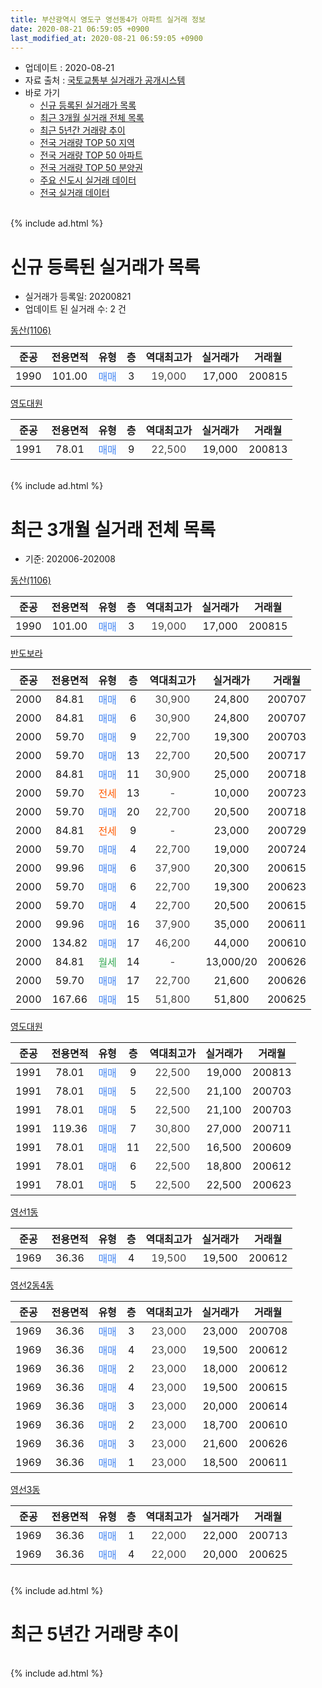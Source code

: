 ```yaml
---
title: 부산광역시 영도구 영선동4가 아파트 실거래 정보
date: 2020-08-21 06:59:05 +0900
last_modified_at: 2020-08-21 06:59:05 +0900
---
```


* 업데이트 : 2020-08-21
* 자료 출처 : [국토교통부 실거래가 공개시스템](http://rt.molit.go.kr)
* 바로 가기
    * [신규 등록된 실거래가 목록](#신규-등록된-실거래가-목록)
    * [최근 3개월 실거래 전체 목록](#최근-3개월-실거래-전체-목록)
    * [최근 5년간 거래량 추이](#최근-5년간-거래량-추이)
    * [전국 거래량 TOP 50 지역](https://inasie.github.io/apt-trade-info/최근-3개월-전국에서-가장-거래가-많이-발생한-지역)
    * [전국 거래량 TOP 50 아파트](https://inasie.github.io/apt-trade-info/최근-3개월-전국에서-가장-거래가-많이-발생한-아파트)
    * [전국 거래량 TOP 50 분양권](https://inasie.github.io/apt-trade-info/최근-3개월-전국에서-가장-거래가-많이-발생한-분양권)
    * [주요 신도시 실거래 데이터](https://inasie.github.io/apt-trade-info/주요-신도시)
    * [전국 실거래 데이터](https://inasie.github.io/apt-trade-info/전국)
<br>
{% include ad.html %}
<br>

# 신규 등록된 실거래가 목록
* 실거래가 등록일: 20200821
* 업데이트 된 실거래 수: 2 건


[동산(1106)](https://search.naver.com/search.naver?query=%EB%B6%80%EC%82%B0%EA%B4%91%EC%97%AD%EC%8B%9C+%EC%98%81%EB%8F%84%EA%B5%AC+%EC%98%81%EC%84%A0%EB%8F%994%EA%B0%80+%EB%8F%99%EC%82%B0%281106%29)

|준공|전용면적|유형|층|역대최고가|실거래가|거래월|
|:---:|:---:|:---:|:---:|:---:|:---:|:---:|
|1990|101.00|<span style="color:#4285f3">매매</span>|3|<span style="color:#444444">19,000</span>|17,000|200815|

[영도대원](https://search.naver.com/search.naver?query=%EB%B6%80%EC%82%B0%EA%B4%91%EC%97%AD%EC%8B%9C+%EC%98%81%EB%8F%84%EA%B5%AC+%EC%98%81%EC%84%A0%EB%8F%994%EA%B0%80+%EC%98%81%EB%8F%84%EB%8C%80%EC%9B%90)

|준공|전용면적|유형|층|역대최고가|실거래가|거래월|
|:---:|:---:|:---:|:---:|:---:|:---:|:---:|
|1991|78.01|<span style="color:#4285f3">매매</span>|9|<span style="color:#444444">22,500</span>|19,000|200813|


<br>
{% include ad.html %}
<br>

# 최근 3개월 실거래 전체 목록
* 기준: 202006-202008


[동산(1106)](https://search.naver.com/search.naver?query=%EB%B6%80%EC%82%B0%EA%B4%91%EC%97%AD%EC%8B%9C+%EC%98%81%EB%8F%84%EA%B5%AC+%EC%98%81%EC%84%A0%EB%8F%994%EA%B0%80+%EB%8F%99%EC%82%B0%281106%29)

|준공|전용면적|유형|층|역대최고가|실거래가|거래월|
|:---:|:---:|:---:|:---:|:---:|:---:|:---:|
|1990|101.00|<span style="color:#4285f3">매매</span>|3|<span style="color:#444444">19,000</span>|17,000|200815|

[반도보라](https://search.naver.com/search.naver?query=%EB%B6%80%EC%82%B0%EA%B4%91%EC%97%AD%EC%8B%9C+%EC%98%81%EB%8F%84%EA%B5%AC+%EC%98%81%EC%84%A0%EB%8F%994%EA%B0%80+%EB%B0%98%EB%8F%84%EB%B3%B4%EB%9D%BC)

|준공|전용면적|유형|층|역대최고가|실거래가|거래월|
|:---:|:---:|:---:|:---:|:---:|:---:|:---:|
|2000|84.81|<span style="color:#4285f3">매매</span>|6|<span style="color:#444444">30,900</span>|24,800|200707|
|2000|84.81|<span style="color:#4285f3">매매</span>|6|<span style="color:#444444">30,900</span>|24,800|200707|
|2000|59.70|<span style="color:#4285f3">매매</span>|9|<span style="color:#444444">22,700</span>|19,300|200703|
|2000|59.70|<span style="color:#4285f3">매매</span>|13|<span style="color:#444444">22,700</span>|20,500|200717|
|2000|84.81|<span style="color:#4285f3">매매</span>|11|<span style="color:#444444">30,900</span>|25,000|200718|
|2000|59.70|<span style="color:#ff5a00">전세</span>|13|<span style="color:#444444">-</span>|10,000|200723|
|2000|59.70|<span style="color:#4285f3">매매</span>|20|<span style="color:#444444">22,700</span>|20,500|200718|
|2000|84.81|<span style="color:#ff5a00">전세</span>|9|<span style="color:#444444">-</span>|23,000|200729|
|2000|59.70|<span style="color:#4285f3">매매</span>|4|<span style="color:#444444">22,700</span>|19,000|200724|
|2000|99.96|<span style="color:#4285f3">매매</span>|6|<span style="color:#444444">37,900</span>|20,300|200615|
|2000|59.70|<span style="color:#4285f3">매매</span>|6|<span style="color:#444444">22,700</span>|19,300|200623|
|2000|59.70|<span style="color:#4285f3">매매</span>|4|<span style="color:#444444">22,700</span>|20,500|200615|
|2000|99.96|<span style="color:#4285f3">매매</span>|16|<span style="color:#444444">37,900</span>|35,000|200611|
|2000|134.82|<span style="color:#4285f3">매매</span>|17|<span style="color:#444444">46,200</span>|44,000|200610|
|2000|84.81|<span style="color:#34a853">월세</span>|14|<span style="color:#444444">-</span>|13,000/20|200626|
|2000|59.70|<span style="color:#4285f3">매매</span>|17|<span style="color:#444444">22,700</span>|21,600|200626|
|2000|167.66|<span style="color:#4285f3">매매</span>|15|<span style="color:#444444">51,800</span>|51,800|200625|

[영도대원](https://search.naver.com/search.naver?query=%EB%B6%80%EC%82%B0%EA%B4%91%EC%97%AD%EC%8B%9C+%EC%98%81%EB%8F%84%EA%B5%AC+%EC%98%81%EC%84%A0%EB%8F%994%EA%B0%80+%EC%98%81%EB%8F%84%EB%8C%80%EC%9B%90)

|준공|전용면적|유형|층|역대최고가|실거래가|거래월|
|:---:|:---:|:---:|:---:|:---:|:---:|:---:|
|1991|78.01|<span style="color:#4285f3">매매</span>|9|<span style="color:#444444">22,500</span>|19,000|200813|
|1991|78.01|<span style="color:#4285f3">매매</span>|5|<span style="color:#444444">22,500</span>|21,100|200703|
|1991|78.01|<span style="color:#4285f3">매매</span>|5|<span style="color:#444444">22,500</span>|21,100|200703|
|1991|119.36|<span style="color:#4285f3">매매</span>|7|<span style="color:#444444">30,800</span>|27,000|200711|
|1991|78.01|<span style="color:#4285f3">매매</span>|11|<span style="color:#444444">22,500</span>|16,500|200609|
|1991|78.01|<span style="color:#4285f3">매매</span>|6|<span style="color:#444444">22,500</span>|18,800|200612|
|1991|78.01|<span style="color:#4285f3">매매</span>|5|<span style="color:#444444">22,500</span>|22,500|200623|

[영선1동](https://search.naver.com/search.naver?query=%EB%B6%80%EC%82%B0%EA%B4%91%EC%97%AD%EC%8B%9C+%EC%98%81%EB%8F%84%EA%B5%AC+%EC%98%81%EC%84%A0%EB%8F%994%EA%B0%80+%EC%98%81%EC%84%A01%EB%8F%99)

|준공|전용면적|유형|층|역대최고가|실거래가|거래월|
|:---:|:---:|:---:|:---:|:---:|:---:|:---:|
|1969|36.36|<span style="color:#4285f3">매매</span>|4|<span style="color:#444444">19,500</span>|19,500|200612|

[영선2동4동](https://search.naver.com/search.naver?query=%EB%B6%80%EC%82%B0%EA%B4%91%EC%97%AD%EC%8B%9C+%EC%98%81%EB%8F%84%EA%B5%AC+%EC%98%81%EC%84%A0%EB%8F%994%EA%B0%80+%EC%98%81%EC%84%A02%EB%8F%994%EB%8F%99)

|준공|전용면적|유형|층|역대최고가|실거래가|거래월|
|:---:|:---:|:---:|:---:|:---:|:---:|:---:|
|1969|36.36|<span style="color:#4285f3">매매</span>|3|<span style="color:#444444">23,000</span>|23,000|200708|
|1969|36.36|<span style="color:#4285f3">매매</span>|4|<span style="color:#444444">23,000</span>|19,500|200612|
|1969|36.36|<span style="color:#4285f3">매매</span>|2|<span style="color:#444444">23,000</span>|18,000|200612|
|1969|36.36|<span style="color:#4285f3">매매</span>|4|<span style="color:#444444">23,000</span>|19,500|200615|
|1969|36.36|<span style="color:#4285f3">매매</span>|3|<span style="color:#444444">23,000</span>|20,000|200614|
|1969|36.36|<span style="color:#4285f3">매매</span>|2|<span style="color:#444444">23,000</span>|18,700|200610|
|1969|36.36|<span style="color:#4285f3">매매</span>|3|<span style="color:#444444">23,000</span>|21,600|200626|
|1969|36.36|<span style="color:#4285f3">매매</span>|1|<span style="color:#444444">23,000</span>|18,500|200611|

[영선3동](https://search.naver.com/search.naver?query=%EB%B6%80%EC%82%B0%EA%B4%91%EC%97%AD%EC%8B%9C+%EC%98%81%EB%8F%84%EA%B5%AC+%EC%98%81%EC%84%A0%EB%8F%994%EA%B0%80+%EC%98%81%EC%84%A03%EB%8F%99)

|준공|전용면적|유형|층|역대최고가|실거래가|거래월|
|:---:|:---:|:---:|:---:|:---:|:---:|:---:|
|1969|36.36|<span style="color:#4285f3">매매</span>|1|<span style="color:#444444">22,000</span>|22,000|200713|
|1969|36.36|<span style="color:#4285f3">매매</span>|4|<span style="color:#444444">22,000</span>|20,000|200625|


<br>
{% include ad.html %}
<br>

# 최근 5년간 거래량 추이


<div style="width:100%;">
    <canvas id="deal_progress" height="200"></canvas>
</div>

<script>
new Chart(document.getElementById("deal_progress"), {
    type: 'line',
    data: {
        labels: ['201508','201509','201510','201511','201512','201601','201602','201603','201604','201605','201606','201607','201608','201609','201610','201611','201612','201701','201702','201703','201704','201705','201706','201707','201708','201709','201710','201711','201712','201801','201802','201803','201804','201805','201806','201807','201808','201809','201810','201811','201812','201901','201902','201903','201904','201905','201906','201907','201908','201909','201910','201911','201912','202001','202002','202003','202004','202005','202006','202007','202008'],
        datasets: [{
            label: '매매',
            pointRadius: 1,
            data: [8, 6, 9, 9, 9, 4, 3, 11, 9, 6, 6, 2, 8, 8, 17, 16, 9, 7, 11, 14, 8, 7, 8, 12, 6, 13, 10, 15, 12, 8, 11, 8, 12, 4, 2, 3, 8, 5, 3, 3, 7, 5, 5, 7, 7, 7, 4, 8, 3, 5, 11, 12, 3, 8, 16, 11, 12, 17, 19, 12, 2],
            borderColor: "rgba(255, 201, 14, 1)",
            backgroundColor: "rgba(255, 201, 14, 0.5)",
            fill: false,
            lineTension: 0
        },{
            label: '전월세',
            pointRadius: 1,
            data: [3, 3, 1, 1, 1, 2, 3, 3, 1, 2, 1, 2, 1, 2, 3, 3, 2, 0, 0, 2, 3, 1, 2, 1, 0, 0, 1, 2, 3, 1, 2, 3, 1, 2, 2, 1, 1, 2, 2, 1, 1, 1, 3, 3, 0, 1, 2, 0, 3, 0, 3, 1, 1, 1, 2, 2, 0, 4, 1, 2, 0],
            borderColor: "rgba(0, 141, 185, 1)",
            backgroundColor: "rgba(0, 141, 185, 0.5)",
            fill: false,
            lineTension: 0
        }
        ]
    },
    options: {
        responsive: true,
        title: {
            display: false
        },
        tooltips: {
            mode: 'index',
            intersect: false
        },
        hover: {
            mode: 'nearest',
            intersect: true
        },
        scales: {
            xAxes: [{
                display: true,
                scaleLabel: {
                    display: true,
                    labelString: '년/월'
                }
            }],
            yAxes: [{
                display: true,
                ticks: {
                    suggestedMin: 0,
                },
                scaleLabel: {
                    display: true,
                    labelString: '실거래 수'
                }
            }]
        }
    }
});

</script>


<br>
{% include ad.html %}
<br>

